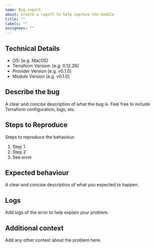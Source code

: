 ```yaml
---
name: Bug report
about: Create a report to help improve the module
title: ""
labels: ""
assignees: ""
---
```


## Technical Details

- OS: [e.g. MacOS]
- Terraform Version: [e.g. 0.12.26]
- Provider Version [e.g. v0.1.0]
- Module Version [e.g. v0.1.0]

## Describe the bug

A clear and concise description of what the bug is. Feel free to include Terraform configuration, logs, etc.

## Steps to Reproduce

Steps to reproduce the behaviour:

1. Step 1
2. Step 2
3. See error

## Expected behaviour

A clear and concise description of what you expected to happen.

## Logs

Add logs of the error to help explain your problem.

## Additional context

Add any other context about the problem here.
